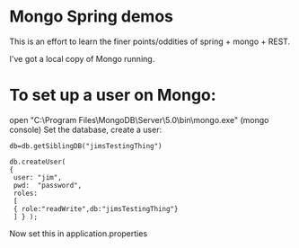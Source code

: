 # Mongo Spring demos

This is an effort to learn the finer points/oddities of spring + mongo + REST.

I've got a local copy of Mongo running.

# To set up a user on Mongo:
open "C:\Program Files\MongoDB\Server\5.0\bin\mongo.exe" (mongo console)
Set the database, create a user:
```
db=db.getSiblingDB("jimsTestingThing")

db.createUser(
{ 
 user: "jim",
 pwd:  "password",
 roles:
 [
 { role:"readWrite",db:"jimsTestingThing"}
 ] } );

```
Now set this in application.properties
